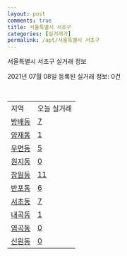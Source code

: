 ```yaml
---
layout: post
comments: true
title: 서울특별시 서초구
categories: [실거래가]
permalink: /apt/서울특별시 서초구
---
```


서울특별시 서초구 실거래 정보

2021년 07월 08일 등록된 실거래 정보: 0건

<script type="text/javascript">
  google.charts.load('current', {'packages':['corechart']});
  google.charts.setOnLoadCallback(drawChart);

  function drawChart() {
    var data = google.visualization.arrayToDataTable([['거래일', '매매', '전월세', '전매'], ['20-07', 309, 1019, 1], ['20-08', 294, 970, 1], ['20-09', 206, 830, 0], ['20-10', 238, 1017, 1], ['20-11', 333, 1106, 0], ['20-12', 455, 1219, 1], ['21-01', 290, 934, 1], ['21-02', 206, 797, 1], ['21-03', 212, 955, 0], ['21-04', 211, 734, 0], ['21-05', 273, 855, 3], ['21-06', 101, 529, 0], ['21-07', 2, 49, 0]]);

    var options = {
      title: '최근 유형별 거래량 추이',
      legend: { position: 'bottom' }
    };

    var chart = new google.visualization.LineChart(document.getElementById('columnchart_material'));
    chart.draw(data, (options));
  }
</script>

<div id="columnchart_material" style="width: 95%; margin-left: -35px"></div>
<br>
<table class="sortable">
  <tr>
    <td>지역</td>
    <td>오늘 실거래</td>
  </tr>

  
  <tr class="item">
    <td><a href="서울특별시 서초구 방배동">방배동</a></td>
    <td><a href="서울특별시 서초구 방배동">7</a></td>
  </tr>
    

  <tr class="item">
    <td><a href="서울특별시 서초구 양재동">양재동</a></td>
    <td><a href="서울특별시 서초구 양재동">1</a></td>
  </tr>
    

  <tr class="item">
    <td><a href="서울특별시 서초구 우면동">우면동</a></td>
    <td><a href="서울특별시 서초구 우면동">5</a></td>
  </tr>
    

  <tr class="item">
    <td><a href="서울특별시 서초구 원지동">원지동</a></td>
    <td><a href="서울특별시 서초구 원지동">0</a></td>
  </tr>
    

  <tr class="item">
    <td><a href="서울특별시 서초구 잠원동">잠원동</a></td>
    <td><a href="서울특별시 서초구 잠원동">11</a></td>
  </tr>
    

  <tr class="item">
    <td><a href="서울특별시 서초구 반포동">반포동</a></td>
    <td><a href="서울특별시 서초구 반포동">6</a></td>
  </tr>
    

  <tr class="item">
    <td><a href="서울특별시 서초구 서초동">서초동</a></td>
    <td><a href="서울특별시 서초구 서초동">7</a></td>
  </tr>
    

  <tr class="item">
    <td><a href="서울특별시 서초구 내곡동">내곡동</a></td>
    <td><a href="서울특별시 서초구 내곡동">1</a></td>
  </tr>
    

  <tr class="item">
    <td><a href="서울특별시 서초구 염곡동">염곡동</a></td>
    <td><a href="서울특별시 서초구 염곡동">0</a></td>
  </tr>
    

  <tr class="item">
    <td><a href="서울특별시 서초구 신원동">신원동</a></td>
    <td><a href="서울특별시 서초구 신원동">0</a></td>
  </tr>
    


</table>


    